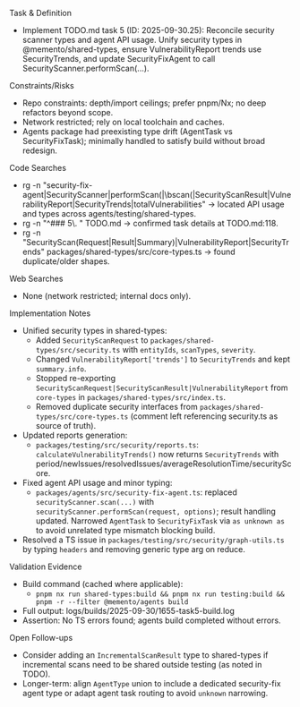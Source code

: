 Task & Definition
- Implement TODO.md task 5 (ID: 2025-09-30.25): Reconcile security scanner types and agent API usage. Unify security types in @memento/shared-types, ensure VulnerabilityReport trends use SecurityTrends, and update SecurityFixAgent to call SecurityScanner.performScan(...).

Constraints/Risks
- Repo constraints: depth/import ceilings; prefer pnpm/Nx; no deep refactors beyond scope.
- Network restricted; rely on local toolchain and caches.
- Agents package had preexisting type drift (AgentTask vs SecurityFixTask); minimally handled to satisfy build without broad redesign.

Code Searches
- rg -n "security-fix-agent|SecurityScanner|performScan\(|\\bscan\(|SecurityScanResult|VulnerabilityReport|SecurityTrends|totalVulnerabilities" → located API usage and types across agents/testing/shared-types.
- rg -n "^### 5\\. " TODO.md → confirmed task details at TODO.md:118.
- rg -n "SecurityScan(Request|Result|Summary)|VulnerabilityReport|SecurityTrends" packages/shared-types/src/core-types.ts → found duplicate/older shapes.

Web Searches
- None (network restricted; internal docs only).

Implementation Notes
- Unified security types in shared-types:
  - Added `SecurityScanRequest` to `packages/shared-types/src/security.ts` with `entityIds`, `scanTypes`, `severity`.
  - Changed `VulnerabilityReport['trends']` to `SecurityTrends` and kept `summary.info`.
  - Stopped re-exporting `SecurityScanRequest|SecurityScanResult|VulnerabilityReport` from `core-types` in `packages/shared-types/src/index.ts`.
  - Removed duplicate security interfaces from `packages/shared-types/src/core-types.ts` (comment left referencing security.ts as source of truth).
- Updated reports generation:
  - `packages/testing/src/security/reports.ts`: `calculateVulnerabilityTrends()` now returns `SecurityTrends` with period/newIssues/resolvedIssues/averageResolutionTime/securityScore.
- Fixed agent API usage and minor typing:
  - `packages/agents/src/security-fix-agent.ts`: replaced `securityScanner.scan(...)` with `securityScanner.performScan(request, options)`; result handling updated. Narrowed `AgentTask` to `SecurityFixTask` via `as unknown as` to avoid unrelated type mismatch blocking build.
- Resolved a TS issue in `packages/testing/src/security/graph-utils.ts` by typing `headers` and removing generic type arg on reduce.

Validation Evidence
- Build command (cached where applicable):
  - `pnpm nx run shared-types:build && pnpm nx run testing:build && pnpm -r --filter @memento/agents build`
- Full output: logs/builds/2025-09-30/1655-task5-build.log
- Assertion: No TS errors found; agents build completed without errors.

Open Follow-ups
- Consider adding an `IncrementalScanResult` type to shared-types if incremental scans need to be shared outside testing (as noted in TODO).
- Longer-term: align `AgentType` union to include a dedicated security-fix agent type or adapt agent task routing to avoid `unknown` narrowing.
